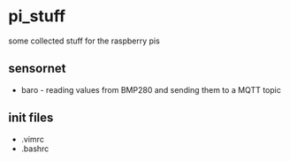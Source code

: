 # pi_stuff
some collected stuff for the raspberry pis

## sensornet

* baro - reading values from BMP280 and sending them to a MQTT topic

## init files

* .vimrc
* .bashrc

